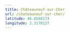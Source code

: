 ```yaml
---
title: Châteauneuf-sur-Cher
url: /chateauneuf-sur-cher/
latitude: 46.8580173
longitude: 2.3178127
---
```

